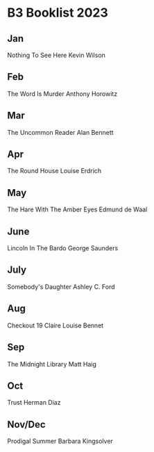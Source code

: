 # B3 Booklist 2023  

## Jan

Nothing To See Here
Kevin Wilson

## Feb

The Word Is Murder
Anthony Horowitz

##  Mar

The Uncommon Reader
Alan Bennett

## Apr

The Round House
Louise Erdrich

## May

The Hare With The Amber Eyes
Edmund de Waal

## June

Lincoln In The Bardo
George Saunders
​

## July

Somebody's Daughter
Ashley C. Ford
​
## Aug

Checkout 19
Claire Louise Bennet  

## Sep         

The Midnight Library
Matt Haig

## Oct

Trust
Herman Diaz

## Nov/Dec

Prodigal Summer
Barbara Kingsolver
